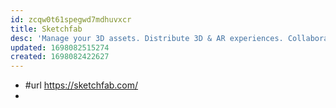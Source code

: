 ```yaml
---
id: zcqw0t61spegwd7mdhuvxcr
title: Sketchfab
desc: 'Manage your 3D assets. Distribute 3D & AR experiences. Collaborate with others. Showcase your work. Buy & sell 3D models.'
updated: 1698082515274
created: 1698082422627
---
```


- #url https://sketchfab.com/
- 